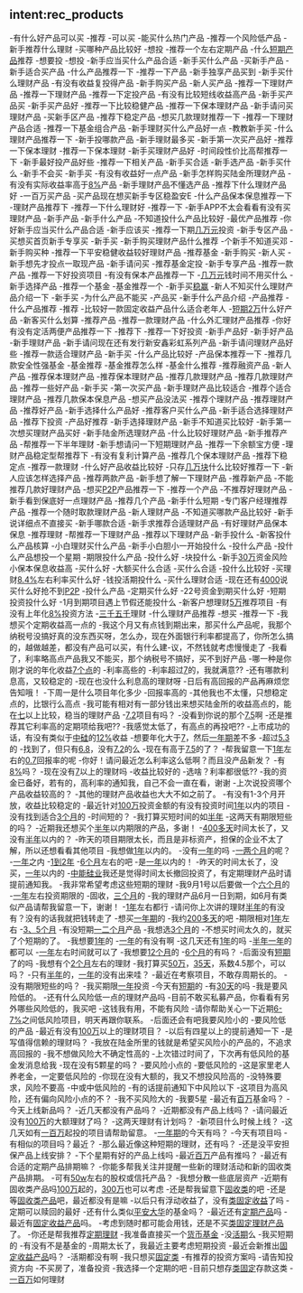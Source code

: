 ## intent:rec_products
-有什么好产品可以买
-推荐
-可以买
-能买什么热门产品
-推荐一个风险低产品
-新手推荐什么理财
-买哪种产品比较好
-想投
-推荐一个左右定期产品
-什么[短期产品](period)推荐
-想要投
-想投
-新手应当买什么产品合适
-新手买什么产品
-买新手产品
-新手适合买产品
-什么产品推荐一下
-推荐一下产品
-新手独享产品买到
-新手买什么理财产品
-有没有收益复投得产品
-新手购买产品
-新人买产品
-推荐一下理财产品
-推荐一下理财产品
-推荐一下定投产品
-有没有比较短线收益高产品
-新手买产品买
-新手买产品好
-推荐一下比较稳健产品
-推荐一下保本理财产品
-新手请问买理财产品
-买新手区产品
-推荐下稳定产品
-想买几款理财推荐一下
-推荐一下理财产品合适
-推荐一下基金组合产品
-新手理财买什么产品好一点
-教教新手买
-什么理财产品推荐一下
-新手投哪款产品
-新手理财最多买
-新手第一次买产品好
-推荐一下保本理财
-推荐一下保本理财
-新手买理财产品好
-时间段性价比高帮推荐一下
-新手最好投产品好些
-推荐一下相关产品
-新手买合适
-新手选产品
-新手买什么
-新手不会买
-新手买
-有没有收益好一点产品
-新手怎样购买陆金所理财产品
-有没有实际收益率高于[8%](return)产品
-新手理财产品不懂选产品
-推荐下什么理财产品好
-一百万买产品
-买产品现在想买新手专区稳盈安E
-什么产品保本保息推荐一下
-理财产品推荐下
-推荐一下什么理财好
-推荐一下
-新手APP不太会看看有没有买理财产品
-新手产品
-新手什么产品
-不知道投什么产品比较好
-最优产品推荐
-你好新手应当买什么产品合适
-新手应该买
-推荐一下期[几万元](amount)投资
-新手专区产品
-买想买首页新手专享买
-新手买
-新手购买理财产品什么推荐
-个新手不知道买邓
-新手购买种
-推荐一下平安稳健收益较好理财产品
-推荐基金
-新手购买
-新人买
-新手想先才投点一取现产品
-新手请问买
-推荐基金定投
-新手专享产品
-推荐一款产品
-推荐一下好投资项目
-有没有保本产品推荐一下
-[几万元](amount)钱时间不用买什么
-新手选择产品
-推荐一个基金
-基金推荐一个
-新手买[稳赢](product)
-新人不知买什么理财产品介绍一下
-新手买
-为什么产品不能买
-产品买
-新手什么产品介绍
-产品推荐
-什么产品推荐
-推荐
-比较好一款固定收益产品什么适合老年人
-[短期](period)[2万](amount)什么好产品
-新客买什么划算
-推荐产品
-推荐一款理财产品
-什么外汇理财产品推荐
-你好有没有定活两便产品推荐一下
-推荐下
-推荐一下好投资
-新手产品好
-新手好产品
-新手理财产品
-新手请问现在还有发行新安鑫彩虹系列产品
-新手请问理财产品好些
-推荐一款适合理财产品
-新手买
-什么产品比较好
-产品保本推荐一下
-推荐几款安全性强基金
-基金推荐
-基金推荐怎么样
-基金什么推荐
-推荐融资产品
-新人产品
-推荐保本理财产品
-推荐保本理财产品
-推荐几款理财产品
-推荐几款理财产品
-推荐一些好产品
-新手买
-第一次买产品
-新手理财产品比较适合
-推荐个适合理财产品
-推荐几款保本保息产品
-想买产品没法买
-推荐个理财产品
-推荐理财产品
-推荐好产品
-新手选择什么产品好
-推荐客户买什么产品
-新手适合选择理财产品
-推荐下投资
-产品好推荐
-新手选择理财产品
-新手不知道买比较好
-新手第一次想买理财产品买好
-新手陆金所选理财产品
-什么比较好理财产品
-新手推荐产品
-帮推荐一下半年理财
-新手想请问一下短期理财产品
-推荐一下余额宝方便
-理财产品稳定型帮推荐下
-有没有复利计算产品
-推荐几个保本理财产品
-推荐下稳定点
-推荐一款理财
-什么好产品收益比较好
-只存[几万块](amount)什么比较好推荐一下
-新人应该怎样选择产品
-推荐两款产品
-新手想了解一下理财产品
-推荐新产品
-不能推荐几款好理财产品
-想买[P2P](product)产品推荐一下
-推荐一个产品
-不推荐好理财产品
-新手看到保底好一点理财产品
-推荐几个产品
-新手什么短期
-专门客户经理推荐产品
-推荐一个随时取款理财产品
-新人理财产品
-不知道买哪款产品比较好
-新手说详细点不直接买
-新手哪款合适
-新手求推荐合适理财产品
-有好理财产品保本保息
-推荐理财
-帮推荐一下理财产品
-推荐以下理财产品
-新手投什么
-新客投什么产品核算
-小白理财买什么产品
-新手小白胆小一开始投什么
-投什么产品
-投什么产品想投一个星期
-期限投什么产品
-投什么好
-块投什么
-新手[30万](amount)资金风险小保本保息收益高
-买什么好
-大额买什么合适
-买什么合适
-投什么比较好
-买理财[8.4%](return)左右利率买什么好
-钱投活期投什么
-买什么理财合适
-现在还有[4000](amount)说买什么好抢不到[P2P](product)
-投什么产品
-定期买什么好
-22号资金到期买什么好
-短期投资投什么好
-1月到期项目遇上节假还能投什么
-新客户想理财[5万](amount)推荐项目
-有没有上年化[8%](return)投资方法
-[三千](amount)[五千](amount)理财
-什么理财产品推荐
-想买
-推荐一下
-我想买个定期收益高一点的
-我这个月又有点钱到期出来，那买什么产品呢，我那个纳税号没搞好真的没东西买呀，怎么办，现在外面银行利率都提高了，你所怎么搞的，越做越差，都没有产品可以买，有什么建-议，不然钱就考虑慢慢走了
-我看了，利率略高点产品我又不能买，那个纳税号不搞好，买不到好产品
-哪一种是你刚才说的年化收益[7个点](return)的
-利率高些的
-利率超过[7](return)的，我就满意??
-还有哪款利息高，又较稳定的
-现在也没什么利息高的理财呀
-日后有高回报的产品再麻烦您告知哦！
-下周一是什么项目年化多少
-回报率高的
-其他我也不太懂，只想稳定点的，比银行么高点
-我可能有相对有一部分钱出来想买陆金所的收益高点的，能在[七](return)以上比较，稳当的理财产品
-[7.2](return)项目有吗？
-没看到你说的那个[7.5](return)啊
-还是推荐其它利率高的定期项给我吧??
-我感觉太低了，有高点的再投吧??
-上市成功的话，有没有类似于[中硅](product)的[12%](return)收益
-想要年化大于[7](return)，然后[一年期](period)差不多
-超过[5.3](return)的
-找到了，但只有[6.8](return)，没有[7.2](return)的么
-现在有高于[7.5](return)的了？
-帮我留意一下[1年](period)左右的[0.7](return)回报率的呢
-你好！请问最近怎么利率这么低啊？而且没产品新发？
-有[8%](return)吗？
-现在没有[7](return)以上的理财吗
-收益比较好的
-选啥？利率都很低??
-我的资金已备好，若有的，高利率的通知我，自己不会一直在看，谢谢
-上次说投资哪个产品收益较高的？
-其他的理财产品收益也大大不如之前了。
-有没有1-3个月开放，收益比较稳定的
-最近针对[100万](amount)投资金额的有没有投资时间[1年](period)以内的项目
-没有找到适合[3个月](period)的
-时间短的？
-我打算买短时间的如[半年](period)
-这两天有期限短些的吗？
-近期我还想买个[半年](period)以内期限的产品，多谢！
-[400多天](period)时间太长了，又没有[半年](period)以内的？
-昨天的项目期限太长，而且是非标资产，担保的企业不太了解，所以还想看看其他项目
-我想做[1年](period)以内的。
-没有[一年](period)的吗
-[一两个月](period)的呢？
-[一年](period)之内
-[1到2年](period)
-[6个月](period)左右的吧
-是[一年](period)以内的！
-昨天的时间太长了，没买，[一年](period)以内的
-[中能硅业](product)我还是觉得时间太长撤回投资了，有定期理财产品时请提前通知我。
-我非常希望考虑这些短期的理财
-我9月1号以后要做一个[六个月](period)的
-[一年](period)左右投资期限的
-固收，[三个月](period)的
-我的理财产品6月一日到期，如6月有类似产品请帮我留意一下，谢谢！
-[1年](period)左右都行
-请问你上次讲的理财[半年](period)的有没有？没有的话我就把钱转走了
-想买[一年期](period)的
-我约[200多天](period)的吧
-期限相对[1年](period)左右
-[3、5个月](period)
-有没短期[一二个月](period)产品
-我想选[3个月](period)的
-不想买时间太久的，就买了个短期的了。
-我想要[1年](period)的
-[一年](period)的有没有啊
-这几天还有[1年](period)的吗
-[半年](period)[一年](period)的都可以
-[一年](period)左右时间就可以了
-我想要[12个月](period)的
-[6个月](period)的有吗？
-后面没有[短期](period)了的吗
-我想有个[2个月](period)左右的理财
-我打算买[50万](amount)，[35天](period)，系数4.5那个，可以吗？
-只有[半年](period)的，[一年](period)的没有出来哇？
-最近在考察项目，不敢存周期长的。
-没有期限短些的吗？
-我买期限[一年](period)投资
-今天有[短期](period)的
-有[30天](period)的吗
-我是要风险低的。
-还有什么风险低一点的理财产品吗
-目前不敢买私募产品，你看看有另外哪些风险低的，我买吧
-这钱我有用，不能有风险
-请你帮助关心一下近期[6-7%](return)之间低风险项目，明天再跟你联系。
-后面还会有吧我要风险小的
-要风险低的产品
-最近有没有[100万](amount)以上的理财项目？
-以后有四星以上的提前通知一下
-是写值得信赖的理财吗？
-我放在陆金所里的钱就是希望买风险小的产品的，不追求高回报的
-我不想做风险大不确定性高的
-上次错过时间了，下次再有低风险的基金发消息给我
-现在没有5颗星的吗？
-要风险小点的
-要低风险的
-这是家里老人养老金，一定要低风险的
-你现在没有大额的，我又不想投风险高的
-没特殊要求，风险不要高
-中或中低风险的
-有的话提前通知下中风险以下
-这项目为高风险，还有偏向风险小点的不？
-我不买风险大的
-我要5星
-最近有[百万](amount)基金吗？
-今天上线新品吗？
-近几天都没有产品吗？
-近期都没有产品上线吗？
-请问最近没有[100万](amount)的大额理财了吗？
-这两天理财有计划吗？
-新项目什么时候上线？
-这几天如有[一百万](amount)起投的项目请帮助留意。
-[一年期](amount)的今天有吗？
-今天有项目吗
-有相似的项目吗？最近？
-那么最近像这种短期的理财，还有吗？
-还是没平安担保产品上线安排？
-下个星期有好的产品上线吗
-最近[百万](amount)产品有推吗？
-最近有合适的定期产品排期嘛？
-你能多帮我关注并提醒一些新的理财活动和新的固收类产品排期。
-可有[50w](amount)左右的股权或信托产品？
-我想分散一些底层资产
-近期有固收类产品吗[100万](amount)起的，[300万](amount)也可以考虑
-还是帮我留意下[固收类](product)的吧
-还是等[固收类产品](product)吧，最近都没有是嘛
-以后只有浮动收益了，没有[类固定收益](product)了吗
-定期可以赎回的最好
-还有什么类似[平安大华](product)的基金吗？
-最近还有[定期产品](product)吗
-最近有[固定收益产品](product)吗。
-考虑到随时都可能会用钱，还是不买[类固定理财产品](product)了。
-你还是帮我推荐[定期理财](product)
-我准备直接买一个[货币基金](product)
-没[活期](product)么
-我买短期的
-有没有不是基金的
-周期太长了，我最近主要考虑短期投资
-最近会新推出[固定收益产品](product)吗？
-活期都没有啊
-我只想买[固定类](product)
-有推荐的投资方案吗
-请告知投资方向
-不买房了，准备投资
-我选择一个定期的吧
-目前只想存[类固定](product)存款这类
-[一百万](amount)如何理财